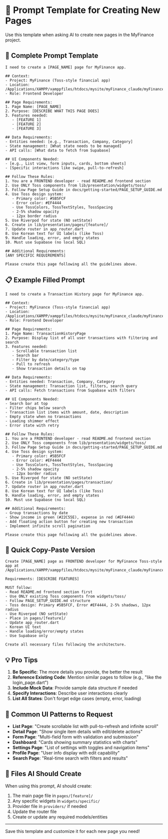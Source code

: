 # 📝 Prompt Template for Creating New Pages

Use this template when asking AI to create new pages in the MyFinance project.

## 🎯 Complete Prompt Template

```
I need to create a [PAGE_NAME] page for MyFinance app.

## Context:
- Project: MyFinance (Toss-style financial app)
- Location: /Applications/XAMPP/xamppfiles/htdocs/mysite/myFinance_claude/myFinance_improved
- Role: Frontend Developer

## Page Requirements:
1. Page Name: [PAGE_NAME]
2. Purpose: [DESCRIBE WHAT THIS PAGE DOES]
3. Features needed:
   - [FEATURE 1]
   - [FEATURE 2]
   - [FEATURE 3]

## Data Requirements:
- Entities needed: [e.g., Transaction, Company, Category]
- State management: [What state needs to be managed]
- API calls: [What data to fetch from Supabase]

## UI Components Needed:
- [e.g., List view, form inputs, cards, bottom sheets]
- [Specific interactions like swipe, pull-to-refresh]

## Follow These Rules:
1. You are a FRONTEND developer - read README.md frontend section
2. Use ONLY Toss components from lib/presentation/widgets/toss/
3. Follow Page Setup Guide in docs/getting-started/PAGE_SETUP_GUIDE.md
4. Use Toss design system:
   - Primary color: #5B5FCF
   - Error color: #EF4444
   - Use TossColors, TossTextStyles, TossSpacing
   - 2-5% shadow opacity
   - 12px border radius
5. Use Riverpod for state (NO setState)
6. Create in lib/presentation/pages/[feature]/
7. Update router in app_router.dart
8. Use Korean text for UI labels (like Toss)
9. Handle loading, error, and empty states
10. Must use Supabase (no local SQL)

## Additional Requirements:
[ANY SPECIFIC REQUIREMENTS]

Please create this page following all the guidelines above.
```

## 📋 Example Filled Prompt

```
I need to create a Transaction History page for MyFinance app.

## Context:
- Project: MyFinance (Toss-style financial app)
- Location: /Applications/XAMPP/xamppfiles/htdocs/mysite/myFinance_claude/myFinance_improved
- Role: Frontend Developer

## Page Requirements:
1. Page Name: TransactionHistoryPage
2. Purpose: Display list of all user transactions with filtering and search
3. Features needed:
   - Scrollable transaction list
   - Search bar
   - Filter by date/category/type
   - Pull to refresh
   - Show transaction details on tap

## Data Requirements:
- Entities needed: Transaction, Company, Category
- State management: Transaction list, filters, search query
- API calls: Fetch transactions from Supabase with filters

## UI Components Needed:
- Search bar at top
- Filter chips below search
- Transaction list items with amount, date, description
- Empty state when no transactions
- Loading shimmer effect
- Error state with retry

## Follow These Rules:
1. You are a FRONTEND developer - read README.md frontend section
2. Use ONLY Toss components from lib/presentation/widgets/toss/
3. Follow Page Setup Guide in docs/getting-started/PAGE_SETUP_GUIDE.md
4. Use Toss design system:
   - Primary color: #5B5FCF
   - Error color: #EF4444
   - Use TossColors, TossTextStyles, TossSpacing
   - 2-5% shadow opacity
   - 12px border radius
5. Use Riverpod for state (NO setState)
6. Create in lib/presentation/pages/transaction/
7. Update router in app_router.dart
8. Use Korean text for UI labels (like Toss)
9. Handle loading, error, and empty states
10. Must use Supabase (no local SQL)

## Additional Requirements:
- Group transactions by date
- Show income in green (#22C55E), expense in red (#EF4444)
- Add floating action button for creating new transaction
- Implement infinite scroll pagination

Please create this page following all the guidelines above.
```

## 🚀 Quick Copy-Paste Version

```
Create [PAGE_NAME] page as FRONTEND developer for MyFinance Toss-style app at /Applications/XAMPP/xamppfiles/htdocs/mysite/myFinance_claude/myFinance_improved.

Requirements: [DESCRIBE FEATURES]

MUST follow:
- Read README.md frontend section first
- Use ONLY existing Toss components from widgets/toss/
- Follow PAGE_SETUP_GUIDE.md structure
- Toss design: Primary #5B5FCF, Error #EF4444, 2-5% shadows, 12px radius
- Use Riverpod (NO setState)
- Place in pages/[feature]/
- Update app_router.dart
- Korean UI text
- Handle loading/error/empty states
- Use Supabase only

Create all necessary files following the architecture.
```

## 💡 Pro Tips

1. **Be Specific**: The more details you provide, the better the result
2. **Reference Existing Code**: Mention similar pages to follow (e.g., "like the login_page.dart")
3. **Include Mock Data**: Provide sample data structure if needed
4. **Specify Interactions**: Describe user interactions clearly
5. **List All States**: Don't forget edge cases (empty, error, loading)

## 🎨 Common UI Patterns to Request

- **List Page**: "Create scrollable list with pull-to-refresh and infinite scroll"
- **Detail Page**: "Show single item details with edit/delete actions"
- **Form Page**: "Multi-field form with validation and submission"
- **Dashboard**: "Cards showing summary statistics with charts"
- **Settings Page**: "List of settings with toggles and navigation items"
- **Profile Page**: "User info display with edit capability"
- **Search Page**: "Real-time search with filters and results"

## 📁 Files AI Should Create

When using this prompt, AI should create:
1. The main page file in `pages/[feature]/`
2. Any specific widgets in `widgets/specific/`
3. Provider file in `providers/` if needed
4. Update the router file
5. Create or update any required models/entities

---

Save this template and customize it for each new page you need!